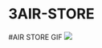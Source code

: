 # 3AIR-STORE
#AIR STORE GIF
![](https://github.com/IslamNassar1029/3AIR-STORE/blob/master/3AIR-STORE.gif)
